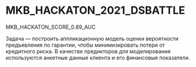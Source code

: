 # MKB_HACKATON_2021_DSBATTLE
MKB_HACKATON_SCORE_0.89_AUC

Задача — построить аппликационную модель оценки вероятности предъявления по гарантии, чтобы минимизировать потери от кредитного риска. В качестве предикторов для моделирования используются анкетные данные клиента и его финансовые показатели.
